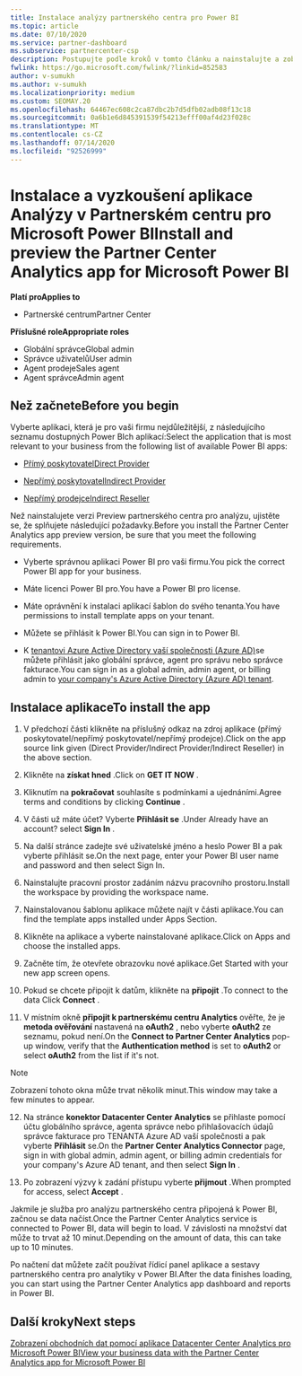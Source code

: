 ```yaml
---
title: Instalace analýzy partnerského centra pro Power BI
ms.topic: article
ms.date: 07/10/2020
ms.service: partner-dashboard
ms.subservice: partnercenter-csp
description: Postupujte podle kroků v tomto článku a nainstalujte a zobrazte si ukázkovou aplikaci partner Center Analytics pro Power BI (pro přímé partnery v CSP).
fwlink: https://go.microsoft.com/fwlink/?linkid=852583
author: v-sumukh
ms.author: v-sumukh
ms.localizationpriority: medium
ms.custom: SEOMAY.20
ms.openlocfilehash: 64467ec608c2ca87dbc2b7d5dfb02adb08f13c18
ms.sourcegitcommit: 0a6b1e6d845391539f54213efff00af4d23f028c
ms.translationtype: MT
ms.contentlocale: cs-CZ
ms.lasthandoff: 07/14/2020
ms.locfileid: "92526999"
---
```

# <a name="install-and-preview-the-partner-center-analytics-app-for-microsoft-power-bi"></a><span data-ttu-id="7faf7-103">Instalace a vyzkoušení aplikace Analýzy v Partnerském centru pro Microsoft Power BI</span><span class="sxs-lookup"><span data-stu-id="7faf7-103">Install and preview the Partner Center Analytics app for Microsoft Power BI</span></span>

<span data-ttu-id="7faf7-104">**Platí pro**</span><span class="sxs-lookup"><span data-stu-id="7faf7-104">**Applies to**</span></span>

- <span data-ttu-id="7faf7-105">Partnerské centrum</span><span class="sxs-lookup"><span data-stu-id="7faf7-105">Partner Center</span></span>

<span data-ttu-id="7faf7-106">**Příslušné role**</span><span class="sxs-lookup"><span data-stu-id="7faf7-106">**Appropriate roles**</span></span>
-   <span data-ttu-id="7faf7-107">Globální správce</span><span class="sxs-lookup"><span data-stu-id="7faf7-107">Global admin</span></span>
-   <span data-ttu-id="7faf7-108">Správce uživatelů</span><span class="sxs-lookup"><span data-stu-id="7faf7-108">User admin</span></span>
-   <span data-ttu-id="7faf7-109">Agent prodeje</span><span class="sxs-lookup"><span data-stu-id="7faf7-109">Sales agent</span></span>
-   <span data-ttu-id="7faf7-110">Agent správce</span><span class="sxs-lookup"><span data-stu-id="7faf7-110">Admin agent</span></span>

## <a name="before-you-begin"></a><span data-ttu-id="7faf7-111">Než začnete</span><span class="sxs-lookup"><span data-stu-id="7faf7-111">Before you begin</span></span>

<span data-ttu-id="7faf7-112">Vyberte aplikaci, která je pro vaši firmu nejdůležitější, z následujícího seznamu dostupných Power BIch aplikací:</span><span class="sxs-lookup"><span data-stu-id="7faf7-112">Select the application that is most relevant to your business from the following list of available Power BI apps:</span></span>
- [<span data-ttu-id="7faf7-113">Přímý poskytovatel</span><span class="sxs-lookup"><span data-stu-id="7faf7-113">Direct Provider</span></span>](https://appsource.microsoft.com/product/power-bi/partnercenteranalytics.direct_provider_partner_analytics)

- [<span data-ttu-id="7faf7-114">Nepřímý poskytovatel</span><span class="sxs-lookup"><span data-stu-id="7faf7-114">Indirect Provider</span></span>](https://appsource.microsoft.com/product/power-bi/partnercenteranalytics.indirect_provider_partner_analytics)

- [<span data-ttu-id="7faf7-115">Nepřímý prodejce</span><span class="sxs-lookup"><span data-stu-id="7faf7-115">Indirect Reseller</span></span>](https://appsource.microsoft.com/product/power-bi/partnercenteranalytics.indirect_reseller_partner_analytics)

<span data-ttu-id="7faf7-116">Než nainstalujete verzi Preview partnerského centra pro analýzu, ujistěte se, že splňujete následující požadavky.</span><span class="sxs-lookup"><span data-stu-id="7faf7-116">Before you install the Partner Center Analytics app preview version, be sure that you meet the following requirements.</span></span>

- <span data-ttu-id="7faf7-117">Vyberte správnou aplikaci Power BI pro vaši firmu.</span><span class="sxs-lookup"><span data-stu-id="7faf7-117">You pick the correct Power BI app for your business.</span></span>

- <span data-ttu-id="7faf7-118">Máte licenci Power BI pro.</span><span class="sxs-lookup"><span data-stu-id="7faf7-118">You have a Power BI pro license.</span></span>

- <span data-ttu-id="7faf7-119">Máte oprávnění k instalaci aplikací šablon do svého tenanta.</span><span class="sxs-lookup"><span data-stu-id="7faf7-119">You have permissions to install template apps on your tenant.</span></span>

- <span data-ttu-id="7faf7-120">Můžete se přihlásit k Power BI.</span><span class="sxs-lookup"><span data-stu-id="7faf7-120">You can sign in to Power BI.</span></span>

- <span data-ttu-id="7faf7-121">K [tenantovi Azure Active Directory vaší společnosti (Azure AD)](azure-active-directory-tenants-and-partner-center.md)se můžete přihlásit jako globální správce, agent pro správu nebo správce fakturace.</span><span class="sxs-lookup"><span data-stu-id="7faf7-121">You can sign in as a global admin, admin agent, or billing admin to [your company's Azure Active Directory (Azure AD) tenant](azure-active-directory-tenants-and-partner-center.md).</span></span>

## <a name="to-install-the-app"></a><span data-ttu-id="7faf7-122">Instalace aplikace</span><span class="sxs-lookup"><span data-stu-id="7faf7-122">To install the app</span></span>

1. <span data-ttu-id="7faf7-123">V předchozí části klikněte na příslušný odkaz na zdroj aplikace (přímý poskytovatel/nepřímý poskytovatel/nepřímý prodejce).</span><span class="sxs-lookup"><span data-stu-id="7faf7-123">Click on the app source link given (Direct Provider/Indirect Provider/Indirect Reseller) in the above section.</span></span>

2. <span data-ttu-id="7faf7-124">Klikněte na **získat hned** .</span><span class="sxs-lookup"><span data-stu-id="7faf7-124">Click on **GET IT NOW** .</span></span> 

3. <span data-ttu-id="7faf7-125">Kliknutím na **pokračovat** souhlasíte s podmínkami a ujednáními.</span><span class="sxs-lookup"><span data-stu-id="7faf7-125">Agree terms and conditions by clicking **Continue** .</span></span>

4. <span data-ttu-id="7faf7-126">V části už máte účet? Vyberte **Přihlásit se** .</span><span class="sxs-lookup"><span data-stu-id="7faf7-126">Under Already have an account? select **Sign In** .</span></span>

5. <span data-ttu-id="7faf7-127">Na další stránce zadejte své uživatelské jméno a heslo Power BI a pak vyberte přihlásit se.</span><span class="sxs-lookup"><span data-stu-id="7faf7-127">On the next page, enter your Power BI user name and password and then select Sign In.</span></span>

6. <span data-ttu-id="7faf7-128">Nainstalujte pracovní prostor zadáním názvu pracovního prostoru.</span><span class="sxs-lookup"><span data-stu-id="7faf7-128">Install the workspace by providing the workspace name.</span></span>

7. <span data-ttu-id="7faf7-129">Nainstalovanou šablonu aplikace můžete najít v části aplikace.</span><span class="sxs-lookup"><span data-stu-id="7faf7-129">You can find the template apps installed under Apps Section.</span></span>

8. <span data-ttu-id="7faf7-130">Klikněte na aplikace a vyberte nainstalované aplikace.</span><span class="sxs-lookup"><span data-stu-id="7faf7-130">Click on Apps and choose the installed apps.</span></span>

9. <span data-ttu-id="7faf7-131">Začněte tím, že otevřete obrazovku nové aplikace.</span><span class="sxs-lookup"><span data-stu-id="7faf7-131">Get Started with your new app screen opens.</span></span>

10. <span data-ttu-id="7faf7-132">Pokud se chcete připojit k datům, klikněte na **připojit** .</span><span class="sxs-lookup"><span data-stu-id="7faf7-132">To connect to the data Click **Connect** .</span></span>

11. <span data-ttu-id="7faf7-133">V místním okně **připojit k partnerskému centru Analytics** ověřte, že je **metoda ověřování** nastavená na **oAuth2** , nebo vyberte **oAuth2** ze seznamu, pokud není.</span><span class="sxs-lookup"><span data-stu-id="7faf7-133">On the **Connect to Partner Center Analytics** pop-up window, verify that the **Authentication method** is set to **oAuth2** or select **oAuth2** from the list if it's not.</span></span> 

> [!NOTE]  
>  <span data-ttu-id="7faf7-134">Zobrazení tohoto okna může trvat několik minut.</span><span class="sxs-lookup"><span data-stu-id="7faf7-134">This window may take a few minutes to appear.</span></span>

12. <span data-ttu-id="7faf7-135">Na stránce **konektor Datacenter Center Analytics** se přihlaste pomocí účtu globálního správce, agenta správce nebo přihlašovacích údajů správce fakturace pro TENANTA Azure AD vaší společnosti a pak vyberte **Přihlásit** se.</span><span class="sxs-lookup"><span data-stu-id="7faf7-135">On the **Partner Center Analytics Connector** page, sign in with global admin, admin agent, or billing admin credentials for your company's Azure AD tenant, and then select **Sign In** .</span></span>
 
13. <span data-ttu-id="7faf7-136">Po zobrazení výzvy k zadání přístupu vyberte **přijmout** .</span><span class="sxs-lookup"><span data-stu-id="7faf7-136">When prompted for access, select **Accept** .</span></span> 

<span data-ttu-id="7faf7-137">Jakmile je služba pro analýzu partnerského centra připojená k Power BI, začnou se data načíst.</span><span class="sxs-lookup"><span data-stu-id="7faf7-137">Once the Partner Center Analytics service is connected to Power BI, data will begin to load.</span></span> <span data-ttu-id="7faf7-138">V závislosti na množství dat může to trvat až 10 minut.</span><span class="sxs-lookup"><span data-stu-id="7faf7-138">Depending on the amount of data, this can take up to 10 minutes.</span></span> 

<span data-ttu-id="7faf7-139">Po načtení dat můžete začít používat řídicí panel aplikace a sestavy partnerského centra pro analytiky v Power BI.</span><span class="sxs-lookup"><span data-stu-id="7faf7-139">After the data finishes loading, you can start using the Partner Center Analytics app dashboard and reports in Power BI.</span></span>

## <a name="next-steps"></a><span data-ttu-id="7faf7-140">Další kroky</span><span class="sxs-lookup"><span data-stu-id="7faf7-140">Next steps</span></span>

[<span data-ttu-id="7faf7-141">Zobrazení obchodních dat pomocí aplikace Datacenter Center Analytics pro Microsoft Power BI</span><span class="sxs-lookup"><span data-stu-id="7faf7-141">View your business data with the Partner Center Analytics app for Microsoft Power BI</span></span>](power-bi-app-for-direct-partners-use.md)
